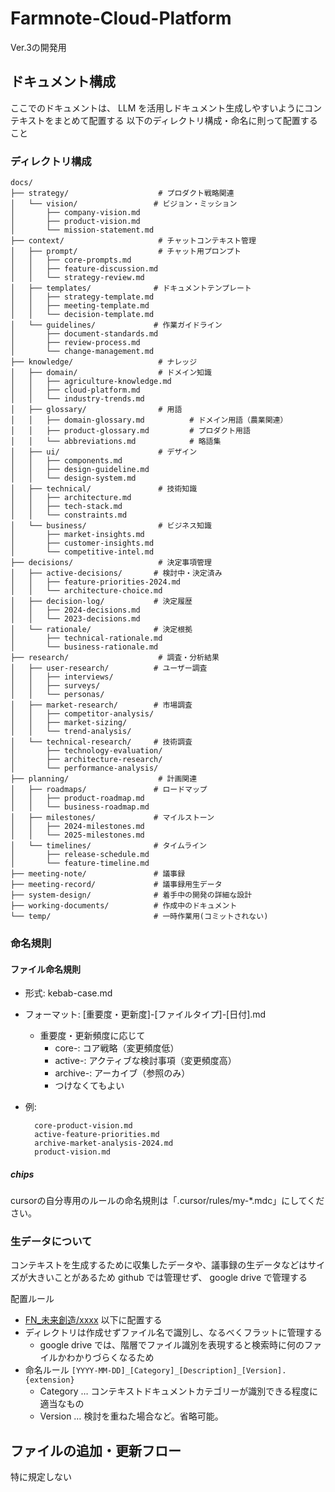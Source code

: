 # Farmnote-Cloud-Platform

Ver.3の開発用

## ドキュメント構成

ここでのドキュメントは、 LLM を活用しドキュメント生成しやすいようにコンテキストをまとめて配置する
以下のディレクトリ構成・命名に則って配置すること

### ディレクトリ構成

```text
docs/
├── strategy/                    # プロダクト戦略関連
│   └── vision/                 # ビジョン・ミッション
│       ├── company-vision.md
│       ├── product-vision.md
│       └── mission-statement.md
├── context/                     # チャットコンテキスト管理
│   ├── prompt/                  # チャット用プロンプト
│   │   ├── core-prompts.md
│   │   ├── feature-discussion.md
│   │   └── strategy-review.md
│   ├── templates/              # ドキュメントテンプレート
│   │   ├── strategy-template.md
│   │   ├── meeting-template.md
│   │   └── decision-template.md
│   └── guidelines/             # 作業ガイドライン
│       ├── document-standards.md
│       ├── review-process.md
│       └── change-management.md
├── knowledge/                   # ナレッジ
│   ├── domain/                  # ドメイン知識
│   │   ├── agriculture-knowledge.md
│   │   ├── cloud-platform.md
│   │   └── industry-trends.md
│   ├── glossary/                # 用語
│   │   ├── domain-glossary.md          # ドメイン用語（農業関連）
│   │   ├── product-glossary.md         # プロダクト用語
│   │   └── abbreviations.md            # 略語集
│   ├── ui/                      # デザイン
│   │   ├── components.md
│   │   ├── design-guideline.md
│   │   └── design-system.md
│   ├── technical/               # 技術知識
│   │   ├── architecture.md
│   │   ├── tech-stack.md
│   │   └── constraints.md
│   └── business/                # ビジネス知識
│       ├── market-insights.md
│       ├── customer-insights.md
│       └── competitive-intel.md
├── decisions/                   # 決定事項管理
│   ├── active-decisions/       # 検討中・決定済み
│   │   ├── feature-priorities-2024.md
│   │   └── architecture-choice.md
│   ├── decision-log/           # 決定履歴
│   │   ├── 2024-decisions.md
│   │   └── 2023-decisions.md
│   └── rationale/              # 決定根拠
│       ├── technical-rationale.md
│       └── business-rationale.md
├── research/                    # 調査・分析結果
│   ├── user-research/          # ユーザー調査
│   │   ├── interviews/
│   │   ├── surveys/
│   │   └── personas/
│   ├── market-research/        # 市場調査
│   │   ├── competitor-analysis/
│   │   ├── market-sizing/
│   │   └── trend-analysis/
│   └── technical-research/     # 技術調査
│       ├── technology-evaluation/
│       ├── architecture-research/
│       └── performance-analysis/
├── planning/                    # 計画関連
│   ├── roadmaps/               # ロードマップ
│   │   ├── product-roadmap.md
│   │   └── business-roadmap.md
│   ├── milestones/             # マイルストーン
│   │   ├── 2024-milestones.md
│   │   └── 2025-milestones.md
│   └── timelines/              # タイムライン
│       ├── release-schedule.md
│       └── feature-timeline.md
├── meeting-note/               # 議事録
├── meeting-record/             # 議事録用生データ
├── system-design/              # 着手中の開発の詳細な設計
├── working-documents/          # 作成中のドキュメント
└── temp/                       # 一時作業用(コミットされない)
```

### 命名規則

#### ファイル命名規則

- 形式: kebab-case.md
- フォーマット: [重要度・更新度]-[ファイルタイプ]-[日付].md
  - 重要度・更新頻度に応じて
    - core-: コア戦略（変更頻度低）
    - active-: アクティブな検討事項（変更頻度高）
    - archive-: アーカイブ（参照のみ）
    - つけなくてもよい
- 例:

    ```text
      core-product-vision.md
      active-feature-priorities.md
      archive-market-analysis-2024.md
      product-vision.md
    ```
##### chips
cursorの自分専用のルールの命名規則は「.cursor/rules/my-*.mdc」にしてください。


### 生データについて

コンテキストを生成するために収集したデータや、議事録の生データなどはサイズが大きいことがあるため github では管理せず、 google drive で管理する

配置ルール

- [FN_未来創造/xxxx](https://drive.google.com/drive/u/0/folders/0AMHu3OG_TRqYUk9PVA) 以下に配置する
- ディレクトリは作成せずファイル名で識別し、なるべくフラットに管理する
  - google drive では、階層でファイル識別を表現すると検索時に何のファイルかわかりづらくなるため
- 命名ルール `[YYYY-MM-DD]_[Category]_[Description]_[Version].{extension}`
  - Category … コンテキストドキュメントカテゴリーが識別できる程度に適当なもの
  - Version … 検討を重ねた場合など。省略可能。

## ファイルの追加・更新フロー

特に規定しない

